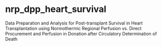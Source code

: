 # nrp_dpp_heart_survival
Data Preparation and Analysis for Post-transplant Survival in Heart Transplantation using Normothermic Regional Perfusion vs. Direct Procurement and Perfusion in Donation after Circulatory Determination of Death
